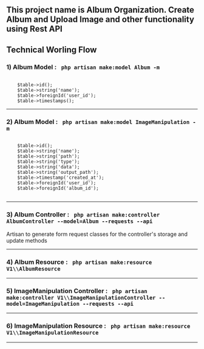 ## This project name is Album Organization. Create Album and Upload Image and other functionality using Rest API


## Technical Worling Flow

<h3>1)  Album Model : <code> php artisan make:model Album -m </code> </h3>
<p>
<code>
    $table->id();
    $table->string('name');
    $table->foreignId('user_id');
    $table->timestamps();
</code>
</p>
<hr>

<h3>2)  Album Model : <code> php artisan make:model ImageManipulation -m </code> </h3>
<p>
<code>
    $table->id();
    $table->string('name');
    $table->string('path');
    $table->string('type');
    $table->string('data');
    $table->string('output_path');
    $table->timestamp('created_at');
    $table->foreignId('user_id');
    $table->foreignId('album_id');

</code>
</p>
<hr>

<h3>3)  Album Controller : <code> php artisan make:controller AlbumController --model=Album --requests --api </code> </h3>
<p>
Artisan to generate form request classes for the controller's storage and update methods
</p>
<hr>


<h3>4)  Album Resource : <code> php artisan make:resource V1\\AlbumResource </code> </h3>

<hr>

<h3>5)  ImageManipulation Controller : <code> php artisan make:controller V1\\ImageManipulationController --model=ImageManipulation --requests --api </code> </h3>

<hr>

<h3>6)  ImageManipulation Resource : <code> php artisan make:resource V1\\ImageManipulationResource </code> </h3>

<hr>


